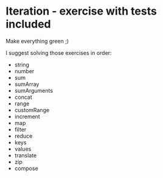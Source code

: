 # Iteration - exercise with tests included

Make everything green ;)

I suggest solving those exercises in order:

- string
- number
- sum
- sumArray
- sumArguments
- concat
- range
- customRange
- increment
- map
- filter
- reduce
- keys
- values
- translate
- zip
- compose